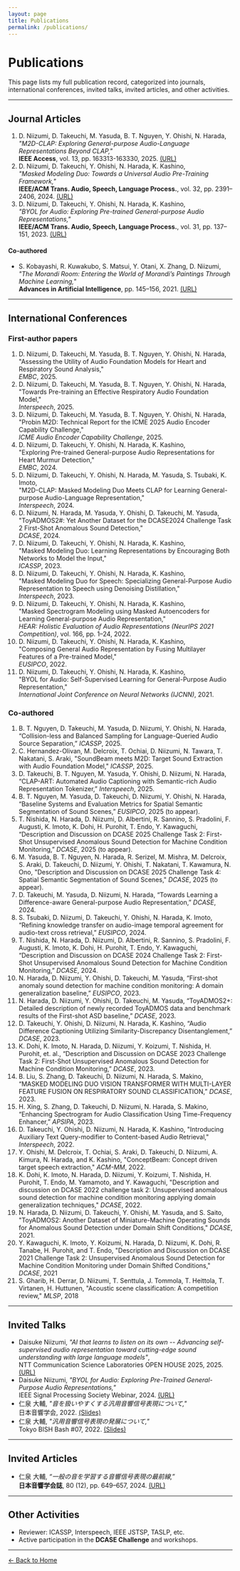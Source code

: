 ```yaml
---
layout: page
title: Publications
permalink: /publications/
---
```


# Publications

This page lists my full publication record, categorized into journals, international conferences, invited talks, invited articles, and other activities.

---

## Journal Articles
1. D. Niizumi, D. Takeuchi, M. Yasuda, B. T. Nguyen, Y. Ohishi, N. Harada,  
   *"M2D-CLAP: Exploring General-purpose Audio-Language Representations Beyond CLAP,"*  
   **IEEE Access**, vol. 13, pp. 163313-163330, 2025. [(URL)](https://ieeexplore.ieee.org/document/11168481)
2. D. Niizumi, D. Takeuchi, Y. Ohishi, N. Harada, K. Kashino,  
   *"Masked Modeling Duo: Towards a Universal Audio Pre-Training Framework,"*  
   **IEEE/ACM Trans. Audio, Speech, Language Process.**, vol. 32, pp. 2391–2406, 2024. [(URL)](https://ieeexplore.ieee.org/document/10502167)
3. D. Niizumi, D. Takeuchi, Y. Ohishi, N. Harada, K. Kashino,  
   *"BYOL for Audio: Exploring Pre-trained General-purpose Audio Representations,"*  
   **IEEE/ACM Trans. Audio, Speech, Language Process.**, vol. 31, pp. 137–151, 2023. [(URL)](https://ieeexplore.ieee.org/document/9944865)

#### Co-authored
- S. Kobayashi, R. Kuwakubo, S. Matsui, Y. Otani, X. Zhang, D. Niizumi,  
  *"The Morandi Room: Entering the World of Morandi’s Paintings Through Machine Learning,"*  
  **Advances in Artificial Intelligence**, pp. 145–156, 2021. [(URL)](https://link.springer.com/chapter/10.1007/978-3-030-73113-7_13)

---

## International Conferences

### First-author papers
1. D. Niizumi, D. Takeuchi, M. Yasuda, B. T. Nguyen, Y. Ohishi, N. Harada,  
   "Assessing the Utility of Audio Foundation Models for Heart and Respiratory Sound Analysis,"  
   *EMBC*, 2025.
2. D. Niizumi, D. Takeuchi, M. Yasuda, B. T. Nguyen, Y. Ohishi, N. Harada,  
   "Towards Pre-training an Effective Respiratory Audio Foundation Model,"  
   *Interspeech*, 2025.
3. D. Niizumi, D. Takeuchi, M. Yasuda, B. T. Nguyen, Y. Ohishi, N. Harada,  
   "Probin M2D: Technical Report for the ICME 2025 Audio Encoder Capability Challenge,"  
   *ICME Audio Encoder Capability Challenge*, 2025.
4. D. Niizumi, D. Takeuchi, Y. Ohishi, N. Harada, K. Kashino,  
   "Exploring Pre-trained General-purpose Audio Representations for Heart Murmur Detection,"  
   *EMBC*, 2024.
5. D. Niizumi, D. Takeuchi, Y. Ohishi, N. Harada, M. Yasuda, S. Tsubaki, K. Imoto,  
   "M2D-CLAP: Masked Modeling Duo Meets CLAP for Learning General-purpose Audio-Language Representation,"  
   *Interspeech*, 2024.
6. D. Niizumi, N. Harada, M. Yasuda, Y. Ohishi, D. Takeuchi, M. Yasuda,  
   "ToyADMOS2#: Yet Another Dataset for the DCASE2024 Challenge Task 2 First-Shot Anomalous Sound Detection,"  
   *DCASE*, 2024.
7. D. Niizumi, D. Takeuchi, Y. Ohishi, N. Harada, K. Kashino,  
   "Masked Modeling Duo: Learning Representations by Encouraging Both Networks to Model the Input,"  
   *ICASSP*, 2023.
8. D. Niizumi, D. Takeuchi, Y. Ohishi, N. Harada, K. Kashino,  
   "Masked Modeling Duo for Speech: Specializing General-Purpose Audio Representation to Speech using Denoising Distillation,"  
   *Interspeech*, 2023.
9. D. Niizumi, D. Takeuchi, Y. Ohishi, N. Harada, K. Kashino,  
   "Masked Spectrogram Modeling using Masked Autoencoders for Learning General-purpose Audio Representation,"  
   *HEAR: Holistic Evaluation of Audio Representations (NeurIPS 2021 Competition)*, vol. 166, pp. 1–24, 2022.
10. D. Niizumi, D. Takeuchi, Y. Ohishi, N. Harada, K. Kashino,  
    "Composing General Audio Representation by Fusing Multilayer Features of a Pre-trained Model,"  
    *EUSIPCO*, 2022.
11. D. Niizumi, D. Takeuchi, Y. Ohishi, N. Harada, K. Kashino,  
    "BYOL for Audio: Self-Supervised Learning for General-Purpose Audio Representation,"  
    *International Joint Conference on Neural Networks (IJCNN)*, 2021.

### Co-authored 
1.	B. T. Nguyen, D. Takeuchi, M. Yasuda, D. Niizumi, Y. Ohishi, N. Harada,
    “Collision-less and Balanced Sampling for Language-Queried Audio Source Separation,”
    *ICASSP*, 2025.
2.	C. Hernandez-Olivan, M. Delcroix, T. Ochiai, D. Niizumi, N. Tawara, T. Nakatani, S. Araki,
    "SoundBeam meets M2D: Target Sound Extraction with Audio Foundation Model,"
  	*ICASSP*, 2025.
3.	D. Takeuchi, B. T. Nguyen, M. Yasuda, Y. Ohishi, D. Niizumi, N. Harada,
    “CLAP-ART: Automated Audio Captioning with Semantic-rich Audio Representation Tokenizer,”
  	*Interspeech*, 2025.
4.	B. T. Nguyen, M. Yasuda, D. Takeuchi, D. Niizumi, Y. Ohishi, N. Harada,
    “Baseline Systems and Evaluation Metrics for Spatial Semantic Segmentation of Sound Scenes,”
  	*EUSIPCO*, 2025 (to appear).
5.	T. Nishida, N. Harada, D. Niizumi, D. Albertini, R. Sannino, S. Pradolini, F. Augusti, K. Imoto, K. Dohi, H. Purohit, T. Endo, Y. Kawaguchi,
    “Description and Discussion on DCASE 2025 Challenge Task 2: First-Shot Unsupervised Anomalous Sound Detection for Machine Condition Monitoring,”
  	*DCASE*, 2025 (to appear).
6.	M. Yasuda, B. T. Nguyen, N. Harada, R. Serizel, M. Mishra, M. Delcroix, S. Araki, D. Takeuchi, D. Niizumi, Y. Ohishi, T. Nakatani, T. Kawamura, N. Ono,
    "Description and Discussion on DCASE 2025 Challenge Task 4: Spatial Semantic Segmentation of Sound Scenes,"
    *DCASE*, 2025 (to appear).
7.	D. Takeuchi, M. Yasuda, D. Niizumi, N. Harada,
    “Towards Learning a Difference-aware General-purpose Audio Representation,”
   	*DCASE*, 2024.
8.	S. Tsubaki, D. Niizumi, D. Takeuchi, Y. Ohishi, N. Harada, K. Imoto,
    “Refining knowledge transfer on audio-image temporal agreement for audio-text cross retrieval,”
   	*EUSIPCO*, 2024.
9.	T. Nishida, N. Harada, D. Niizumi, D. Albertini, R. Sannino, S. Pradolini, F. Augusti, K. Imoto, K. Dohi, H. Purohit, T. Endo, Y. Kawaguchi,
    “Description and Discussion on DCASE 2024 Challenge Task 2: First-Shot Unsupervised Anomalous Sound Detection for Machine Condition Monitoring,”
   	*DCASE*, 2024.
10.	N. Harada, D. Niizumi, Y. Ohishi, D. Takeuchi, M. Yasuda,
    “First-shot anomaly sound detection for machine condition monitoring: A domain generalization baseline,”
   	*EUSIPCO*, 2023.
11.	N. Harada, D. Niizumi, Y. Ohishi, D. Takeuchi, M. Yasuda,
    “ToyADMOS2+: Detailed description of newly recorded ToyADMOS data and benchmark results of the First-shot ASD baseline,”
   	*DCASE*, 2023.
12.	D. Takeuchi, Y. Ohishi, D. Niizumi, N. Harada, K. Kashino,
    “Audio Difference Captioning Utilizing Similarity-Discrepancy Disentanglement,”
   	*DCASE*, 2023.
13.	K. Dohi, K. Imoto, N. Harada, D. Niizumi, Y. Koizumi, T. Nishida, H. Purohit, et. al.,
    “Description and Discussion on DCASE 2023 Challenge Task 2: First-Shot Unsupervised Anomalous Sound Detection for Machine Condition Monitoring,”
   	*DCASE*, 2023.
14.	B. Liu, S. Zhang, D. Takeuchi, D. Niizumi, N. Harada, S. Makino,
    “MASKED MODELING DUO VISION TRANSFORMER WITH MULTI-LAYER FEATURE FUSION ON RESPIRATORY SOUND CLASSIFICATION,”
   	*DCASE*, 2023.
15.	H. Xing, S. Zhang, D. Takeuchi, D. Niizumi, N. Harada, S. Makino,
    “Enhancing Spectrogram for Audio Classification Using Time-Frequency Enhancer,”
   	*APSIPA*, 2023.
16.	D. Takeuchi, Y. Ohishi, D. Niizumi, N. Harada, K. Kashino,
    "Introducing Auxiliary Text Query-modifier to Content-based Audio Retrieval,"
   	*Interspeech*, 2022.
17.	Y. Ohishi, M. Delcroix, T. Ochiai, S. Araki, D. Takeuchi, D. Niizumi, A. Kimura, N. Harada, and K. Kashino,
    "ConceptBeam: Concept driven target speech extraction,"
   	*ACM-MM*, 2022.
18.	K. Dohi, K. Imoto, N. Harada, D. Niizumi, Y. Koizumi, T. Nishida, H. Purohit, T. Endo, M. Yamamoto, and Y. Kawaguchi,
    "Description and discussion on DCASE 2022 challenge task 2: Unsupervised anomalous sound detection for machine condition monitoring applying domain generalization techniques,"
   	*DCASE*, 2022.
19.	N. Harada, D. Niizumi, D. Takeuchi, Y. Ohishi, M. Yasuda, and S. Saito,
    "ToyADMOS2: Another Dataset of Miniature-Machine Operating Sounds for Anomalous Sound Detection under Domain Shift Conditions,"
   	*DCASE*, 2021.
20.	Y. Kawaguchi, K. Imoto, Y. Koizumi, N. Harada, D. Niizumi, K. Dohi, R. Tanabe, H. Purohit, and T. Endo,
    "Description and Discussion on DCASE 2021 Challenge Task 2: Unsupervised Anomalous Sound Detection for Machine Condition Monitoring under Domain Shifted Conditions,"
   	*DCASE*, 2021
21.	S. Gharib, H. Derrar, D. Niizumi, T. Senttula, J. Tommola, T. Heittola, T. Virtanen, H. Huttunen,
    "Acoustic scene classification: A competition review,"
   	*MLSP*, 2018

---

## Invited Talks
- Daisuke Niizumi, *"AI that learns to listen on its own -- Advancing self-supervised audio representation toward cutting-edge sound understanding with large language models"*,  
  NTT Communication Science Laboratories OPEN HOUSE 2025, 2025.  [(URL)](https://www.kecl.ntt.co.jp/openhouse/2025/lecture_04_en.html)
- Daisuke Niizumi, *"BYOL for Audio: Exploring Pre-Trained General-Purpose Audio Representations,"*  
  IEEE Signal Processing Society Webinar, 2024.  [(URL)](https://signalprocessingsociety.org/blog/sps-webinar-byol-audio-exploring-pre-trained-general-purpose-audio-representations)
- 仁泉 大輔, *"音を扱いやすくする汎用音響信号表現について,"*  
  日本音響学会, 2022.  [(Slides)](https://asj-fresh.acoustics.jp/wordpress/wp-content/uploads/2022/09/asj_beginners_seminar_2022a_niizumi.pdf)
- 仁泉 大輔, *"汎用音響信号表現の発展について,"*  
  Tokyo BISH Bash #07, 2022. [(Slides)](https://speakerdeck.com/daisukelab_cs/fan-yong-yin-xiang-xin-hao-biao-xian-falsefa-zhan-nituite-at-tokyobishbash-number-07)

---

## Invited Articles
- 仁泉 大輔, *“一般の音を学習する音響信号表現の最前線,”*  
  **日本音響学会誌**, 80 (12), pp. 649–657, 2024. [(URL)](https://www.jstage.jst.go.jp/article/jasj/80/12/80_649/_article/-char/en)

---

## Other Activities
- Reviewer: ICASSP, Interspeech, IEEE JSTSP, TASLP, etc.
- Active participation in the **DCASE Challenge** and workshops.  

---

[← Back to Home](../)
